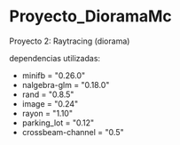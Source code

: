 # Proyecto_DioramaMc
Proyecto 2: Raytracing (diorama)

dependencias utilizadas:
* minifb = "0.26.0"
* nalgebra-glm = "0.18.0"
* rand = "0.8.5"
* image = "0.24"
* rayon = "1.10"
* parking_lot = "0.12"
* crossbeam-channel = "0.5"
